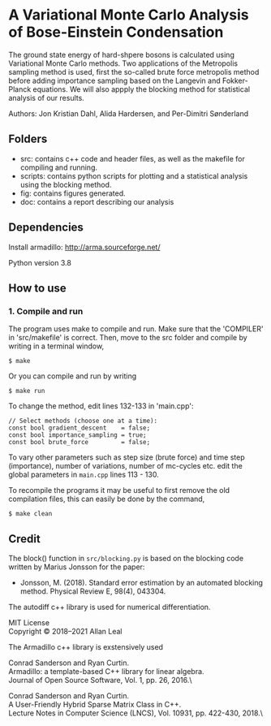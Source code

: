 # A Variational Monte Carlo Analysis of Bose-Einstein Condensation

The ground state energy of hard-shpere bosons is calculated using Variational Monte Carlo methods. Two applications of the Metropolis sampling method is used, first the so-called brute force metropolis method before adding importance sampling based on the Langevin and Fokker-Planck equations. We will also appply the blocking method for statistical analysis of our results.

Authors: Jon Kristian Dahl, Alida Hardersen, and Per-Dimitri Sønderland

## Folders

- src: contains c++ code and header files, as well as the makefile for compiling and running.
- scripts: contains python scripts for plotting and a statistical analysis using the blocking method.
- fig: contains figures generated.
- doc: contains a report describing our analysis

## Dependencies

Install armadillo: http://arma.sourceforge.net/

Python version 3.8


## How to use
### 1. Compile and run
The program uses make to compile and run. Make sure that the 'COMPILER' in 'src/makefile' is correct. Then, move to the src folder and compile by writing in a terminal window,

```
$ make
```

Or you can compile and run by writing

```
$ make run
```

To change the method, edit lines 132-133 in 'main.cpp':

```
// Select methods (choose one at a time):
const bool gradient_descent    = false;
const bool importance_sampling = true;
const bool brute_force         = false;

```

To vary other parameters such as step size (brute force) and time step (importance), number of variations, number of mc-cycles etc. edit the global parameters in `main.cpp` lines 113 - 130.

To recompile the programs it may be useful to first remove the old compilation files, this can easily be done by the command,

```
$ make clean
```

## Credit
The block() function in `src/blocking.py` is based on the blocking code written by Marius Jonsson for the paper:

- Jonsson, M. (2018). Standard error estimation by an automated blocking method. Physical Review E, 98(4), 043304.


The autodiff c++ library is used for numerical differentiation.

MIT License\
Copyright © 2018–2021 Allan Leal

The Armadillo c++ library is exstensively used   

Conrad Sanderson and Ryan Curtin.\
Armadillo: a template-based C++ library for linear algebra.\
Journal of Open Source Software, Vol. 1, pp. 26, 2016.\


Conrad Sanderson and Ryan Curtin.\
A User-Friendly Hybrid Sparse Matrix Class in C++.\
Lecture Notes in Computer Science (LNCS), Vol. 10931, pp. 422-430, 2018.\
